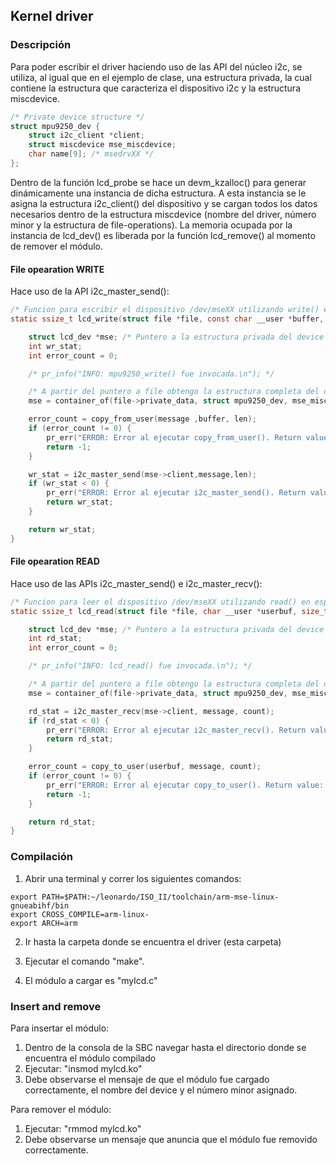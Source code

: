 ## Kernel driver

### Descripción

Para poder escribir el driver haciendo uso de las API del núcleo i2c, se utiliza, al igual que en el ejemplo de clase, una estructura privada, la cual contiene la estructura que caracteriza el dispositivo i2c y la estructura miscdevice.

```c
/* Private device structure */
struct mpu9250_dev {
	struct i2c_client *client;
	struct miscdevice mse_miscdevice;
	char name[9]; /* msedrvXX */
};
```

Dentro de la función lcd_probe se hace un devm_kzalloc() para generar dinámicamente una instancia de dicha estructura. A esta instancia se le asigna la estructura i2c_client() del dispositivo y se cargan todos los datos necesarios dentro de la estructura miscdevice (nombre del driver, número minor y la estructura de file-operations). La memoria ocupada por la instancia de lcd_dev() es liberada por la función lcd_remove() al momento de remover el módulo.

#### File opearation WRITE

Hace uso de la API i2c_master_send():

```c
/* Funcion para escribir el dispositivo /dev/mseXX utilizando write() en espacio usuario */
static ssize_t lcd_write(struct file *file, const char __user *buffer, size_t len, loff_t *offset)  {

    struct lcd_dev *mse; /* Puntero a la estructura privada del device */
    int wr_stat;
    int error_count = 0;

    /* pr_info("INFO: mpu9250_write() fue invocada.\n"); */

    /* A partir del puntero a file obtengo la estructura completa del device */
    mse = container_of(file->private_data, struct mpu9250_dev, mse_miscdevice);

    error_count = copy_from_user(message ,buffer, len);
    if (error_count != 0) {
        pr_err("ERROR: Error al ejecutar copy_from_user(). Return value: %d\n", error_count);
        return -1;
    }

    wr_stat = i2c_master_send(mse->client,message,len);
    if (wr_stat < 0) {
        pr_err("ERROR: Error al ejecutar i2c_master_send(). Return value: %d\n", wr_stat);
        return wr_stat;
    }

    return wr_stat;
}
```

#### File opearation READ

Hace uso de las APIs i2c_master_send() e i2c_master_recv():

```c
/* Funcion para leer el dispositivo /dev/mseXX utilizando read() en espacio usuario */
static ssize_t lcd_read(struct file *file, char __user *userbuf, size_t count, loff_t *ppos)  {

    struct lcd_dev *mse; /* Puntero a la estructura privada del device */
    int rd_stat;
    int error_count = 0;

    /* pr_info("INFO: lcd_read() fue invocada.\n"); */

    /* A partir del puntero a file obtengo la estructura completa del device */
    mse = container_of(file->private_data, struct mpu9250_dev, mse_miscdevice);

    rd_stat = i2c_master_recv(mse->client, message, count);
    if (rd_stat < 0) {
        pr_err("ERROR: Error al ejecutar i2c_master_recv(). Return value: %d\n", rd_stat);
        return rd_stat;
    }

    error_count = copy_to_user(userbuf, message, count);
    if (error_count != 0) {
        pr_err("ERROR: Error al ejecutar copy_to_user(). Return value: %d\n", error_count);
        return -1;
    }

    return rd_stat;
}
```

### Compilación

1. Abrir una terminal y correr los siguientes comandos:

```
export PATH=$PATH:~/leonardo/ISO_II/toolchain/arm-mse-linux-gnueabihf/bin
export CROSS_COMPILE=arm-linux-
export ARCH=arm
```

2. Ir hasta la carpeta donde se encuentra el driver (esta carpeta)

3. Ejecutar el comando "make".

4. El módulo a cargar es "mylcd.c"

### Insert and remove

Para insertar el módulo:
1. Dentro de la consola de la SBC navegar hasta el directorio donde se encuentra el módulo compilado
2. Ejecutar: "insmod mylcd.ko"
3. Debe observarse el mensaje de que el módulo fue cargado correctamente, el nombre del device y el número minor asignado.

Para remover el módulo:
1. Ejecutar: "rmmod mylcd.ko"
2. Debe observarse un mensaje que anuncia que el módulo fue removido correctamente.

